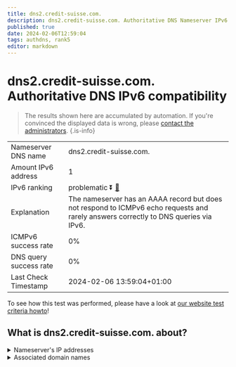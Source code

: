 ```yaml
---
title: dns2.credit-suisse.com.
description: dns2.credit-suisse.com. Authoritative DNS Nameserver IPv6 compatibility
published: true
date: 2024-02-06T12:59:04
tags: authdns, rank5
editor: markdown
---
```


# dns2.credit-suisse.com. Authoritative DNS IPv6 compatibility

> The results shown here are accumulated by automation. If you're convinced the displayed data is wrong, please [contact the administrators](/howto/chat). 
{.is-info}




|   |   |
| - | - |
| Nameserver DNS name | dns2.credit-suisse.com.
| Amount IPv6 address | 1
| IPv6 ranking | problematic :arrow_double_down: [🔗](/howto/ranking) |
| Explanation | The nameserver has an AAAA record but does not respond to ICMPv6 echo requests and rarely answers correctly to DNS queries via IPv6. |
| ICMPv6 success rate | 0%|
| DNS query success rate | 0% |
| Last Check Timestamp | 2024-02-06 13:59:04+01:00 |

To see how this test was performed, please have a look at [our website test criteria howto](/howto/testcriteria/authdns)!


## What is dns2.credit-suisse.com. about?




<details>
<summary>Nameserver's IP addresses</summary>

2a02:6a0:cffe:41::1:b362

</details>



<details>
<summary>Associated domain names</summary>

www.credit-suisse.com

</details>
